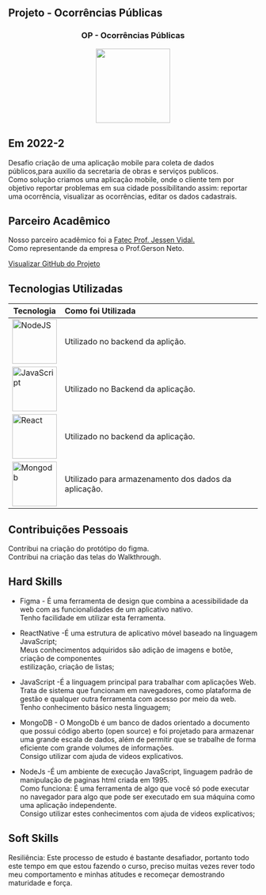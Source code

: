 ## Projeto - Ocorrências Públicas

<div align=center>
 <h3>OP - Ocorrências Públicas</h3>
  <img src="https://user-images.githubusercontent.com/111800315/207038303-1d02eec2-2914-41eb-8789-012d2c0666e0.gif" width=150 alt="" />
 </div>

## Em 2022-2
Desafio criação de uma aplicação mobile para coleta de dados públicos,para auxilio
da secretaria de obras e serviços publicos.<br>
Como solução criamos uma aplicação mobile, onde o cliente tem por objetivo reportar
problemas em sua cidade possibilitando assim: reportar uma ocorrência, visualizar as ocorrências, editar os dados cadastrais.    

## Parceiro Acadêmico
Nosso parceiro acadêmico foi a <a href="https://fatecsjc-prd.azurewebsites.net/">Fatec Prof. Jessen Vidal.</a><br>
Como representande da empresa o Prof.Gerson Neto.

[Visualizar GitHub do Projeto](https://github.com/Jonathan-Assis/API-5-OP-2022-2.git)

## Tecnologias Utilizadas
|Tecnologia|Como foi Utilizada|
|-|:-|
|<img src="https://github.com/Ritas2022/Portfolio/assets/111800315/0411e69b-e643-4230-8ad6-c850380daa7c" height="90" title="NodeJS"/>|Utilizado no backend da aplição.|
|<img src="https://github.com/Ritas2022/Portfolio/assets/111800315/0b258506-dc93-43c9-86d5-ec4fd9f06bb3" height="90" title="JavaScript"/>|Utilizado no Backend da aplicação.|
|<img src="https://github.com/Ritas2022/Portfolio/assets/111800315/d8139aed-2f42-4ed4-8c73-45bae51d4479" height="90" title="React"/>|Utilizado no backend da aplicação.|
|<img src="https://github.com/Ritas2022/Portfolio/assets/111800315/65dfd464-8728-46d7-9ddf-882b4114eee5" height="90" title="Mongodb"/>|Utilizado para armazenamento dos dados da aplicação.|

## Contribuições Pessoais
Contribui na criação do protótipo do figma.<br>
Contribui na criação das telas do Walkthrough.
## Hard Skills

- Figma - É uma ferramenta de design que combina a acessibilidade da web com as funcionalidades de um aplicativo nativo.<br>
Tenho facilidade em utilizar esta ferramenta.<br>

- ReactNative -É uma estrutura de aplicativo móvel baseado na linguagem JavaScript;<br>
Meus conhecimentos adquiridos são adição de imagens e botõe, criação de componentes<br>
estilização, criação de listas;<br>

- JavaScript -É a linguagem principal para trabalhar com aplicações Web.<br>
Trata de sistema que funcionam em navegadores, como plataforma de gestão e qualquer 
outra ferramenta com acesso por meio da web.<br>
Tenho conhecimento básico nesta linguagem;<br>

- MongoDB - O MongoDb é um banco de dados orientado a documento que possui 
código aberto (open source) e foi projetado para armazenar uma grande escala de dados,
além de permitir que se trabalhe de forma eficiente com grande volumes de informações.<br>
Consigo utilizar com ajuda de videos explicativos.<br>

- NodeJs -É um ambiente de execução JavaScript, linguagem padrão de manipulação
de paginas html criada em 1995.<br>
Como funciona: É uma ferramenta de algo que você só pode executar no navegador para algo que pode ser executado em sua máquina como uma aplicação independente.<br>
Consigo utilizar estes  conhecimentos com ajuda de videos explicativos;<br>

## Soft Skills
Resiliência: Este processo de estudo é bastante desafiador, portanto todo este 
tempo em que estou fazendo o curso, preciso muitas vezes rever todo meu comportamento 
e minhas atitudes e recomeçar demostrando maturidade e força.   